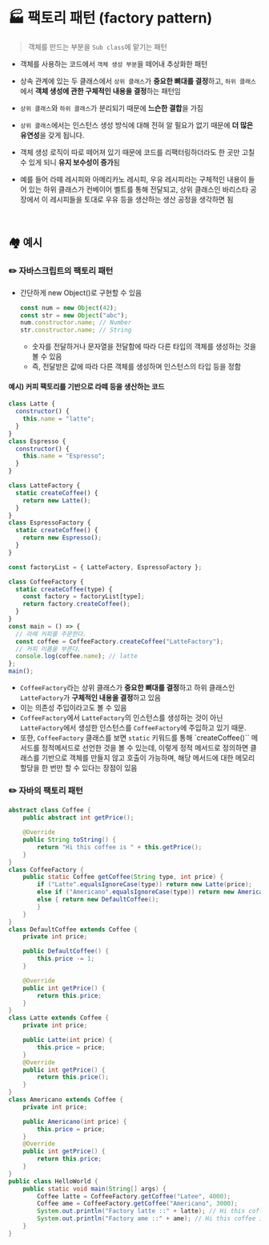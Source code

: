 # 🏭 팩토리 패턴 (factory pattern)

> 객체를 만드는 부분을 `Sub class`에 맡기는 패턴

- 객체를 사용하는 코드에서 `객체 생성 부분`을 떼어내 추상화한 패턴
- 상속 관계에 있는 두 클래스에서 `상위 클래스`가 **중요한 뼈대를 결정**하고, `하위 클래스`에서 **객체 생성에 관한 구체적인 내용을 결정**하는 패턴임
- `상위 클래스`와 `하위 클래스`가 분리되기 때문에 **느슨한 결합**을 가짐
- `상위 클래스`에서는 인스턴스 생성 방식에 대해 전혀 알 필요가 없기 때문에 **더 많은 유연성**을 갖게 됩니다.
- 객체 생성 로직이 따로 떼어져 있기 때문에 코드를 리팩터링하더라도 한 곳만 고칠 수 있게 되니 **유지 보수성이 증가**됨

- 예를 들어 라떼 레시피와 아메리카노 레시피, 우유 레시피라는 구체적인 내용이 들어 있는 하위 클래스가 컨베이어 벨트를 통해 전달되고, 상위 클래스인 바리스타 공장에서 이 레시피들을 토대로 우유 등을 생산하는 생산 공정을 생각하면 됨

<br />

## 🏘️ 예시

### ✏️ 자바스크립트의 팩토리 패턴

- 간단하게 new Object()로 구현할 수 있음

  ```js
  const num = new Object(42);
  const str = new Object("abc");
  num.constructor.name; // Number
  str.constructor.name; // String
  ```

  - 숫자를 전달하거나 문자열을 전달함에 따라 다른 타입의 객체를 생성하는 것을 볼 수 있음
  - 즉, 전달받은 값에 따라 다른 객체를 생성하며 인스턴스의 타입 등을 정함

#### 예시) 커피 팩토리를 기반으로 라떼 등을 생산하는 코드

```js
class Latte {
  constructor() {
    this.name = "latte";
  }
}
class Espresso {
  constructor() {
    this.name = "Espresso";
  }
}

class LatteFactory {
  static createCoffee() {
    return new Latte();
  }
}
class EspressoFactory {
  static createCoffee() {
    return new Espresso();
  }
}

const factoryList = { LatteFactory, EspressoFactory };

class CoffeeFactory {
  static createCoffee(type) {
    const factory = factoryList[type];
    return factory.createCoffee();
  }
}
const main = () => {
  // 라떼 커피를 주문한다.
  const coffee = CoffeeFactory.createCoffee("LatteFactory");
  // 커피 이름을 부른다.
  console.log(coffee.name); // latte
};
main();
```

- `CoffeeFactory`라는 상위 클래스가 **중요한 뼈대를 결정**하고 하위 클래스인 `LatteFactory`가 **구체적인 내용을 결정**하고 있음
- 이는 의존성 주입이라고도 볼 수 있음
- `CoffeeFactory`에서 `LatteFactory`의 인스턴스를 생성하는 것이 아닌 `LatteFactory`에서 생성한 인스턴스를 `CoffeeFactory`에 주입하고 있기 때문.
- 또한, `CoffeeFactory` 클래스를 보면 `static` 키워드를 통해 `createCoffee()`` 메서드를 정적메서드로 선언한 것을 볼 수 있는데, 이렇게 정적 메서드로 정의하면 클래스를 기반으로 객체를 만들지 않고 호출이 가능하며, 해당 메서드에 대한 메모리 할당을 한 번만 할 수 있다는 장점이 있음

### ✏️ 자바의 팩토리 패턴

```java
abstract class Coffee {
    public abstract int getPrice();

    @Override
    public String toString() {
        return "Hi this coffee is " + this.getPrice();
    }
}
class CoffeeFactory {
    public static Coffee getCoffee(String type, int price) {
        if ("Latte".equalsIgnoreCase(type)) return new Latte(price);
        else if ("Americano".equalsIgnoreCase(type)) return new Americano(price);
        else { return new DefaultCoffee();
        }
    }
}
class DefaultCoffee extends Coffee {
    private int price;

    public DefaultCoffee() {
        this.price -= 1;
    }

    @Override
    public int getPrice() {
        return this.price;
    }
}
class Latte extends Coffee {
    private int price;

    public Latte(int price) {
        this.price = price;
    }
    @Override
    public int getPrice() {
        return this.price();
    }
}
class Americano extends Coffee {
    private int price;

    public Americano(int price) {
        this.price = price;
    }
    @Override
    public int getPrice() {
        return this.price;
    }
}
public class HelloWorld {
    public static void main(String[] args) {
        Coffee latte = CoffeeFactory.getCoffee("Latee", 4000);
        Coffee ame = CoffeeFactory.getCoffee("Americano", 3000);
        System.out.println("Factory latte ::" + latte); // Hi this coffee is 4000
        System.out.println("Factory ame ::" + ame); // Hi this coffee is 3000
    }
}
```
